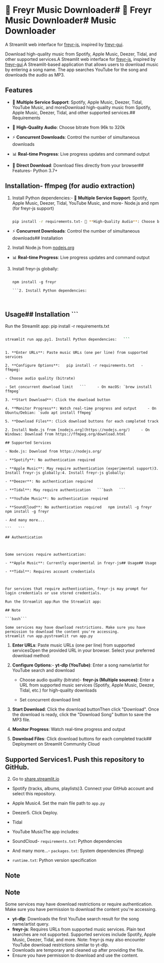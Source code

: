 # 🎵 Freyr Music Downloader# 🎵 Freyr Music Downloader# Music Downloader



A Streamlit web interface for [freyr-js](https://github.com/miraclx/freyr-js), inspired by [freyr-gui](https://github.com/miraclx/freyr-gui).



Download high-quality music from Spotify, Apple Music, Deezer, Tidal, and other supported services.A Streamlit web interface for [freyr-js](https://github.com/miraclx/freyr-js), inspired by [freyr-gui](https://github.com/miraclx/freyr-gui).A Streamlit-based application that allows users to download music by entering a song name. The app searches YouTube for the song and downloads the audio as MP3.



## Features



- 🎯 **Multiple Service Support**: Spotify, Apple Music, Deezer, Tidal, YouTube Music, and moreDownload high-quality music from Spotify, Apple Music, Deezer, Tidal, and other supported services.## Requirements

- 🎵 **High-Quality Audio**: Choose bitrate from 96k to 320k

- ⚡ **Concurrent Downloads**: Control the number of simultaneous downloads

- 📊 **Real-time Progress**: Live progress updates and command output

- 💾 **Direct Download**: Download files directly from your browser## Features- Python 3.7+



## Installation- ffmpeg (for audio extraction)



1. Install Python dependencies:- 🎯 **Multiple Service Support**: Spotify, Apple Music, Deezer, Tidal, YouTube Music, and more- Node.js and npm (for freyr-js support)

   ```bash

   pip install -r requirements.txt- 🎵 **High-Quality Audio**: Choose bitrate from 96k to 320k

   ```

- ⚡ **Concurrent Downloads**: Control the number of simultaneous downloads## Installation

2. Install Node.js from [nodejs.org](https://nodejs.org/)

- 📊 **Real-time Progress**: Live progress updates and command output

3. Install freyr-js globally:

   ```bash- 💾 **Direct Download**: Download files directly from your browser1. Clone or download this repository.

   npm install -g freyr

   ```2. Install Python dependencies:



## Usage## Installation   ```



Run the Streamlit app:   pip install -r requirements.txt

```bash

streamlit run app.py1. Install Python dependencies:   ```

```

   ```bash3. Install system dependencies:

1. **Enter URLs**: Paste music URLs (one per line) from supported services

2. **Configure Options**:   pip install -r requirements.txt   - ffmpeg:

   - Choose audio quality (bitrate)

   - Set concurrent download limit   ```     - On macOS: `brew install ffmpeg`

3. **Start Download**: Click the download button

4. **Monitor Progress**: Watch real-time progress and output     - On Ubuntu/Debian: `sudo apt install ffmpeg`

5. **Download Files**: Click download buttons for each completed track

2. Install Node.js from [nodejs.org](https://nodejs.org/)     - On Windows: Download from https://ffmpeg.org/download.html

## Supported Services

   - Node.js: Download from https://nodejs.org/

- **Spotify**: No authentication required

- **Apple Music**: May require authentication (experimental support)3. Install freyr-js globally:4. Install freyr-js globally:

- **Deezer**: No authentication required

- **Tidal**: May require authentication   ```bash   ```

- **YouTube Music**: No authentication required

- **SoundCloud**: No authentication required   npm install -g freyr   npm install -g freyr

- And many more...

   ```   ```

## Authentication



Some services require authentication:

- **Apple Music**: Currently experimental in freyr-js## Usage## Usage

- **Tidal**: Requires account credentials



For services that require authentication, freyr-js may prompt for login credentials or use stored credentials.

Run the Streamlit app:Run the Streamlit app:

## Note

```bash```

Some services may have download restrictions. Make sure you have permission to download the content you're accessing.
streamlit run app.pystreamlit run app.py

``````



1. **Enter URLs**: Paste music URLs (one per line) from supported servicesOpen the provided URL in your browser. Select your preferred download method:

2. **Configure Options**:- **yt-dlp (YouTube)**: Enter a song name/artist for YouTube search and download

   - Choose audio quality (bitrate)- **freyr-js (Multiple sources)**: Enter a URL from supported music services (Spotify, Apple Music, Deezer, Tidal, etc.) for high-quality downloads

   - Set concurrent download limit

3. **Start Download**: Click the download buttonThen click "Download". Once the download is ready, click the "Download Song" button to save the MP3 file.

4. **Monitor Progress**: Watch real-time progress and output

5. **Download Files**: Click download buttons for each completed track## Deployment on Streamlit Community Cloud



## Supported Services1. Push this repository to GitHub.

2. Go to [share.streamlit.io](https://share.streamlit.io)

- Spotify (tracks, albums, playlists)3. Connect your GitHub account and select this repository.

- Apple Music4. Set the main file path to `app.py`

- Deezer5. Click Deploy.

- Tidal

- YouTube MusicThe app includes:

- SoundCloud- `requirements.txt`: Python dependencies

- And many more...- `packages.txt`: System dependencies (ffmpeg)

- `runtime.txt`: Python version specification

## Note

## Note

Some services may have download restrictions or require authentication. Make sure you have permission to download the content you're accessing.
- **yt-dlp**: Downloads the first YouTube search result for the song name/artist query.
- **freyr-js**: Requires URLs from supported music services. Plain text searches are not supported. Supported services include Spotify, Apple Music, Deezer, Tidal, and more. Note: freyr-js may also encounter YouTube download restrictions similar to yt-dlp.
- Downloads are temporary and cleaned up after providing the file.
- Ensure you have permission to download and use the content.